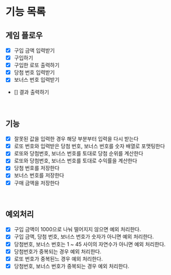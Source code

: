 # 기능 목록

## 게임 플로우

- [x] 구입 금액 입력받기
- [x] 구입하기
- [x] 구입한 로또 출력하기
- [x] 당첨 번호 입력받기
- [x] 보너스 번호 입력받기
- [] 결과 출력하기

<br/>

## 기능

- [x] 잘못된 값을 입력한 경우 해당 부분부터 입력을 다시 받는다
- [x] 로또 번호와 입력받은 당첨 번호, 보너스 번호를 숫자 배열로 포맷팅한다
- [x] 로또와 당첨번호, 보너스 번호를 토대로 당첨 순위를 계산한다
- [x] 로또와 당첨번호, 보너스 번호를 토대로 수익률을 계산한다
- [x] 당첨 번호를 저장한다
- [x] 보너스 번호를 저장한다
- [x] 구매 금액을 저장한다

<br/>

## 예외처리

- [x] 구입 금액이 1000으로 나눠 떨어지지 않으면 예외 처리한다.
- [x] 구입 금액, 당첨 번호, 보너스 번호가 숫자가 아니면 예외 처리한다.
- [x] 당첨번호, 보너스 번호는 1 ~ 45 사이의 자연수가 아니면 예외 처리한다.
- [x] 당첨번호가 중복되는 경우 예외 처리한다.
- [x] 로또 번호가 중복된느 경우 예외 처리한다.
- [x] 당첨번호, 보너스 번호가 중복되는 경우 예외 처리한다.

<br/>
